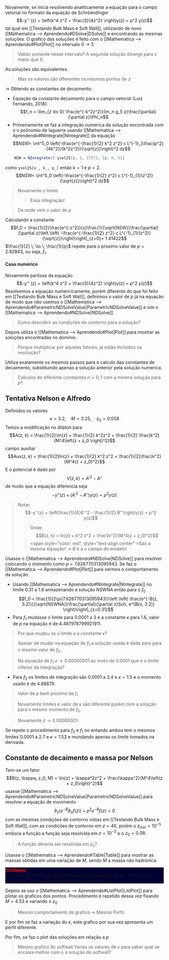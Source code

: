 Novamente, se inicia resolvendo analiticamente  a equação para o campo vetorial no formato da equação de Schröendinger $$-y'' (z) + \left(k^4 z^2 + \frac{3}{4z^2} \right)y(z) = p^2 y(z)$$ tal qual em   [[Testando Bulk Mass e Soft Wall]], utilizando de novo [[Mathematica ⟶ Aprendendo#DSolve|DSolve]] e encontrando as mesmas soluções. 
O grafico das soluções é feito com o [[Mathematica ⟶ Aprendendo#Plot|Plot]] no intervalo $0 \to 5$ 

> Valido somente nesse intervalo? A segunda solução diverge para z maior que $6$.

As soluções são equivalentes.
>Mas os valores são diferentes ns mesmos pontos de $z$ 

-> Obtendo as constantes de decaimento:
- Equação da constante  decaimento para o campo vetorial (Luiz Fernando, 2018):$$f_n = \lim_{z \to 0} \frac{e^{-k^2z^2}}{m_n g_5 z}\frac{\partial}{\partial z}\Phi_n$$
- Primeiramente se faz a integração numerica da solução encontrada com o o polinomio de laguerre usando [[Mathematica ⟶ Aprendendo#NIntegrate|NIntegrate]] da equação $$NSW= \int^5_0 \left(-\frac{e^{-\frac{1}{2} k^2 z^2} c L^{-1}_{\frac{p^2}{4k^2}}(k^2z^2)}{\sqrt{z}}\right)^2 dz$$
~~~mathematica
	NSW = NIntegrate[(-ysol2S[z, 1, 2])^2, {z, 0, 5}]
~~~
como `ysol2S[x_, k_, p_]` então $k=1$ e $p=2$.$$NSW= \int^5_0 \left(-\frac{e^{-\frac{1}{2}  z^2} c L^{-1}_{1}(z^2)}{\sqrt{z}}\right)^2 dz$$
>Novamente o limite.
>>Essa integração!

>De onde vem o valor de $p$

 Calculando a constante $$f_0 = \frac{1}{2}\frac{e^{-z^2}}{z}\frac{1}{\sqrt{NSW}}\frac{\partial}{\partial z}\left.\left( -\frac{e^{-\frac{1}{2}  z^2} c L^{-1}_{1}(z^2)}{\sqrt{z}}\right)\right|_{z=0}= 1.41422$$ $\frac{1}{2} \; \to \; \frac{1}{p}$ 
repete para o proximo valor de $p=2.82843$, ou seja, $f_1$.

#### Caso numérico

Novamente partisse da equação $$-y'' (z) + \left(k^4 z^2 + \frac{3}{4z^2} \right)y(z) = p^2 y(z)$$Resolvemos a equação numeriricamente, porém diferente do que foi feito em [[Testando Bulk Mass e Soft Wall]], definimos o valor  de $p$ já na equação de modo que não usemos o [[Mathematica ⟶ Aprendendo#ParametricNDSolveValue|ParametricNDSolveValue]] e sim o [[Mathematica ⟶ Aprendendo#NDSolve|NDSolve]].

>Como descobrir as condições de contorno para a solução?

Depois utiliza o [[Mathematica ⟶ Aprendendo#Plot|Plot]] para mostrar as soluções encontradas no dominio.

>Porque multiplicar por aqueles fatores, já estão incluidos na resolução? 

Utiliza exatamente os mesmos passos para o calculo das constantes de decaimento, substituindo apenas a solução anterior pela solução numerica.

>Cálculos de diferente constantes $n=0, 1$ com a mesma solução para $p$?

## Tentativa Nelson e Alfredo

Definidos os valores $$\kappa = 3.2, \quad M = 3.25, \quad z_0 = 0.058$$ Temos a modificação no dilaton para $$A(z, k) = \frac{1}{2}\ln{z} + \frac{1}{2} k^2z^2 + \frac{1}{2} \frac{k^2}{M^4\left(z + z_0 \right)^2}$$ campo auxiliar $$Aux(z, k) = \frac{1}{2}ln{z} + \frac{1}{2} k^2 z^2 + \frac{1}{2}\frac{k^2}{M^4(z + z_0)^2}$$ E o potencial é dado por  $$V(z, k) = A'^2 - A''$$ de modo que a equação diferencia seja $$-y''(z) + \left(A'^2 - A'' \right)y(z) = p^2 y(z)$$
>Notar:$$-y''(z) + \left(\frac{1}{4}B'^2 - \frac{1}{2} B''\right)y(z) = p^2 y(z)$$
>>Onde:$$B(z, k) = ln{z} +  k^2 z^2 + \frac{k^2}{M^4(z + z_0)^2}$$<span style="color: red", style="text-align:center" >São a mesma equação!</span>  -> $B$ é a o campo do modelo!

Usasse o [[Mathematica ⟶ Aprendendo#NDSolve|NDSolve]] para resolver colocando o momento como $p=7.626770313095943$. Se faz o [[Mathematica ⟶ Aprendendo#Plot|Plot]] para vermos o comportamento da solução.

- Usando [[Mathematica ⟶ Aprendendo#NIntegrate|NIntegrate]] no limite $0.31$ a $1.6$ armazenando  a solução $NSWNA$ então para o $f_0$ $$f_0 = \frac{1}{2\pi(7.626770313095943)}\left.\left( \frac{e^{-B(z, 3.2)}}{\sqrt{NSWNA}}\frac{\partial}{\partial z}Sol\, e^{B(x, 3.2)} \right)\right|_{z=0.31}$$
- Para $f_1$ mudasse o limite para $0.0001$ a $3$ e a constante $\kappa$ para $1.6$, valor de $p$ na equação é de $4.487978799921911$.
>Por que mudou os o limite e a constante  $\kappa$?

>Apesar de mudar na equação de $f_1$ a solução usada é dada para para o mesmo valor de $f_0$.

>Na equação de $f_1$ $z \to 0.00000001$ ao invés de $0.0001$ que é o limite inferior da integração?

- Para $f_2$ os limites de integração são $0.0001$ a $3.4$ e $\kappa =1.5$ e o momento usado é de $4.88679$.
>Valor de $p$ bem proximo de $f_1$

>Novamente limites e valor de $\kappa$ são diferente porém com a solução para o mesmo momento de $f_0$. 

>Novamente $z \to 0.00000001$.

Se repete o procedimento para $f_0$ e $f_1$ no entando ambos tem o mesmos limites $0.0001$ a $2.7$ e $\kappa=1.52$  e mundando apenas os limite tomados na derivada.


## Constante de decaimento e massa por Nelson 

Tem-se um fator $$B(z, \kappa, z_0, M) = \ln{z} + \kappa^2z^2 + \frac{\kappa^2}{M^4\left(z + z_0\right)^2}$$ usasse [[Mathematica ⟶ Aprendendo#ParametricNDSolveValue|ParametricNDSolveValue]] para resolver a equação de movimento $$\partial_z\left(e^{-B}\partial_z f(z)\right) + p^2e^{-B}f(z) =0$$ com as mesmas condições de contorno vistas em [[Testando Bulk Mass e Soft Wall]], com as condições de contorno em $z=40$, porém o $z_{min}=10^{-5}$ embora a função a função seja resolvida em $z=10^{-3}$  e o $z_0 = 0.08$.
> A função deveria ser resolvida em $z_0$?

Usasse o [[Mathematica ⟶ Aprendendo#Table|Table]] para mostrar as massas obtidas em uma variação de $M$, sendo $M$ a massa não hadronica.

<div style="background-color: rgb(0, 0, 50);">
	 <span style="color: red", style="text-align:center"><strong>Destaque</strong></span>
	<br>	
	<span>	 
	 O uso de `p/.FindRoot` para atribuir o valor encontrado no `FindRoot` a variavel `p` formando assim de um par ordenado.
	 </span>
</div>

Depois se usa o [[Mathematica ⟶ Aprendendo#ListPlot|ListPlot]] para plotar os graficos dos pontos. Procedimento é repetido dessa vez fixando $M=4.53$ e variando o $z_0$ 

>Mesmo comportamento de grafico -> Mesmo Perfil.

E por fim se faz a variação do $\kappa$, este grafico por sua vez apresenta um perfil diferente. 

Por fim, se faz o plot das soluções em relação a $p$ 
> Mesmo grafico do softwall
> Varias os valores de $\kappa$ para saber qual se encaixa melhor com o a solução do softwall?

